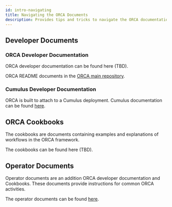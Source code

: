 ```yaml
---
id: intro-navigating
title: Navigating the ORCA Documents
description: Provides tips and tricks to navigate the ORCA documentation.
---
```

## Developer Documents
### ORCA Developer Documentation
ORCA developer documentation can be found here (TBD).

ORCA README documents in the [ORCA main repository](https://github.com/nasa/cumulus-orca).
### Cumulus Developer Documentation
ORCA is built to attach to a Cumulus deployment. Cumulus documentation
can be found [here](https://nasa.github.io/cumulus/docs/cumulus-docs-readme).
## ORCA Cookbooks
The cookbooks are documents containing examples and explanations of
workflows in the ORCA framework.

The cookbooks can be found here (TBD).
## Operator Documents
Operator documents are an addition ORCA developer documentation and
Cookbooks. These documents provide instructions for common ORCA
activities.

The operator documents can be found [here](../../operator/operator-intro.md).
